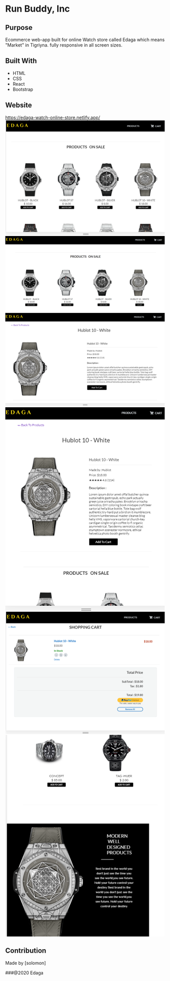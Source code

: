 # Run Buddy, Inc

## Purpose

Ecommerce web-app built for online Watch store called Edaga which means "Market" in Tigriyna.
fully responsive in all screen sizes.

## Built With

- HTML
- CSS
- React
- Bootstrap

## Website

https://edaga-watch-online-store.netlify.app/
<img src="./public/img/screenshot/Screenshot-1.png"/>
<img src="./public/img/screenshot/Screenshot-2.png"/>
<img src="./public/img/screenshot/Screenshot-3.png"/>
<img src="./public/img/screenshot/Screenshot-4.png"/>
<img src="./public/img/screenshot/Screenshot-5.png"/>
<img src="./public/img/screenshot/Screenshot-6.png"/>

## Contribution

Made by [solomon]

###@2020 Edaga
